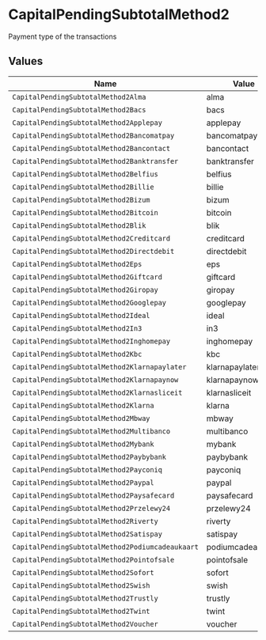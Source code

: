 # CapitalPendingSubtotalMethod2

Payment type of the transactions


## Values

| Name                                             | Value                                            |
| ------------------------------------------------ | ------------------------------------------------ |
| `CapitalPendingSubtotalMethod2Alma`              | alma                                             |
| `CapitalPendingSubtotalMethod2Bacs`              | bacs                                             |
| `CapitalPendingSubtotalMethod2Applepay`          | applepay                                         |
| `CapitalPendingSubtotalMethod2Bancomatpay`       | bancomatpay                                      |
| `CapitalPendingSubtotalMethod2Bancontact`        | bancontact                                       |
| `CapitalPendingSubtotalMethod2Banktransfer`      | banktransfer                                     |
| `CapitalPendingSubtotalMethod2Belfius`           | belfius                                          |
| `CapitalPendingSubtotalMethod2Billie`            | billie                                           |
| `CapitalPendingSubtotalMethod2Bizum`             | bizum                                            |
| `CapitalPendingSubtotalMethod2Bitcoin`           | bitcoin                                          |
| `CapitalPendingSubtotalMethod2Blik`              | blik                                             |
| `CapitalPendingSubtotalMethod2Creditcard`        | creditcard                                       |
| `CapitalPendingSubtotalMethod2Directdebit`       | directdebit                                      |
| `CapitalPendingSubtotalMethod2Eps`               | eps                                              |
| `CapitalPendingSubtotalMethod2Giftcard`          | giftcard                                         |
| `CapitalPendingSubtotalMethod2Giropay`           | giropay                                          |
| `CapitalPendingSubtotalMethod2Googlepay`         | googlepay                                        |
| `CapitalPendingSubtotalMethod2Ideal`             | ideal                                            |
| `CapitalPendingSubtotalMethod2In3`               | in3                                              |
| `CapitalPendingSubtotalMethod2Inghomepay`        | inghomepay                                       |
| `CapitalPendingSubtotalMethod2Kbc`               | kbc                                              |
| `CapitalPendingSubtotalMethod2Klarnapaylater`    | klarnapaylater                                   |
| `CapitalPendingSubtotalMethod2Klarnapaynow`      | klarnapaynow                                     |
| `CapitalPendingSubtotalMethod2Klarnasliceit`     | klarnasliceit                                    |
| `CapitalPendingSubtotalMethod2Klarna`            | klarna                                           |
| `CapitalPendingSubtotalMethod2Mbway`             | mbway                                            |
| `CapitalPendingSubtotalMethod2Multibanco`        | multibanco                                       |
| `CapitalPendingSubtotalMethod2Mybank`            | mybank                                           |
| `CapitalPendingSubtotalMethod2Paybybank`         | paybybank                                        |
| `CapitalPendingSubtotalMethod2Payconiq`          | payconiq                                         |
| `CapitalPendingSubtotalMethod2Paypal`            | paypal                                           |
| `CapitalPendingSubtotalMethod2Paysafecard`       | paysafecard                                      |
| `CapitalPendingSubtotalMethod2Przelewy24`        | przelewy24                                       |
| `CapitalPendingSubtotalMethod2Riverty`           | riverty                                          |
| `CapitalPendingSubtotalMethod2Satispay`          | satispay                                         |
| `CapitalPendingSubtotalMethod2Podiumcadeaukaart` | podiumcadeaukaart                                |
| `CapitalPendingSubtotalMethod2Pointofsale`       | pointofsale                                      |
| `CapitalPendingSubtotalMethod2Sofort`            | sofort                                           |
| `CapitalPendingSubtotalMethod2Swish`             | swish                                            |
| `CapitalPendingSubtotalMethod2Trustly`           | trustly                                          |
| `CapitalPendingSubtotalMethod2Twint`             | twint                                            |
| `CapitalPendingSubtotalMethod2Voucher`           | voucher                                          |